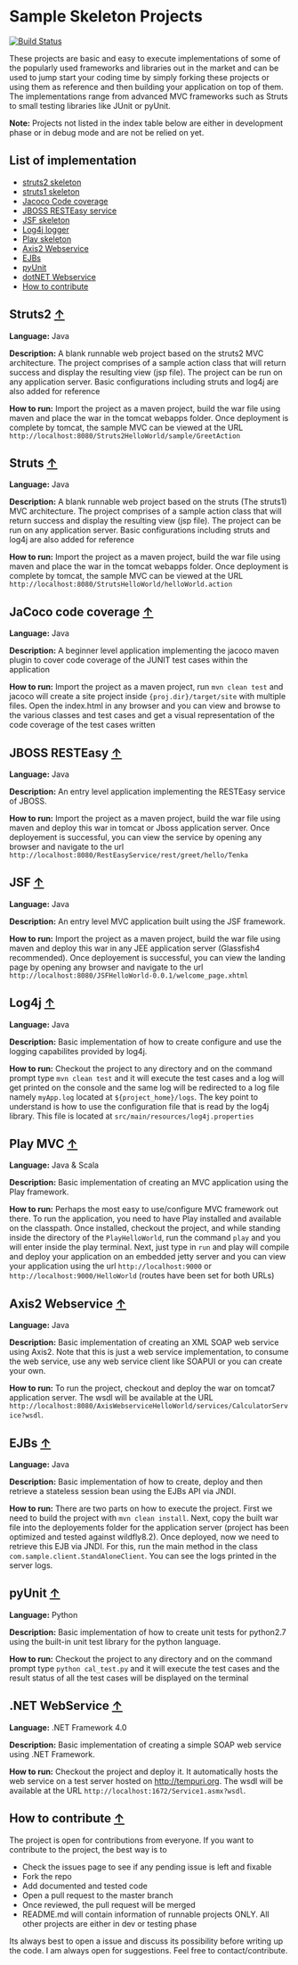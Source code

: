Sample Skeleton Projects
========================
[![Build Status](https://travis-ci.org/MSaifAsif/sample-skeleton-projects.svg?branch=master)](https://travis-ci.org/MSaifAsif/sample-skeleton-projects)

These projects are basic and easy to execute implementations of some of the popularly used frameworks and libraries out in the market and can be used to jump start your coding time by simply forking these projects or using them as reference and then building your application on top of them. The implementations range from advanced MVC frameworks such as Struts to small testing libraries like JUnit or pyUnit. 

**Note:** Projects not listed in the index table below are either in development phase or in debug mode and are not be relied on yet.

## <a name="list-index">List of implementation</a>
* [struts2 skeleton](#struts2skeleton)
* [struts1 skeleton](#struts1skeleton)
* [Jacoco Code coverage](#jacococoverage)
* [JBOSS RESTEasy service](#jboss-rest-service)
* [JSF skeleton](#jsf-skeleton)
* [Log4j logger](#log4j-logger)
* [Play skeleton](#play-skeleton)
* [Axis2 Webservice](#axis2-ws)
* [EJBs](#ejb-hw)
* [pyUnit](#py-unit)
* [dotNET Webservice](#dotnet-ws)
* [How to contribute](#how-to-contrib)

## <a name="struts2skeleton">Struts2</a> [&#8593;](#list-index)
**Language:** Java

**Description:** A blank runnable web project based on the struts2 MVC architecture. The project comprises of a sample action class that will return success and display the resulting view (jsp file). The project can be run on any application server. Basic configurations including struts and log4j are also added for reference

**How to run:** Import the project as a maven project, build the war file using maven and place the war in the tomcat webapps folder. Once deployment is complete by tomcat, the sample MVC can be viewed at the URL `http://localhost:8080/Struts2HelloWorld/sample/GreetAction`

## <a name="struts1skeleton">Struts</a> [&#8593;](#list-index)
**Language:** Java

**Description:** A blank runnable web project based on the struts (The struts1) MVC architecture. The project comprises of a sample action class that will return success and display the resulting view (jsp file). The project can be run on any application server. Basic configurations including struts and log4j are also added for reference

**How to run:** Import the project as a maven project, build the war file using maven and place the war in the tomcat webapps folder. Once deployment is complete by tomcat, the sample MVC can be viewed at the URL `http://localhost:8080/StrutsHelloWorld/helloWorld.action`

## <a name="jacococoverage">JaCoco code coverage</a> [&#8593;](#list-index)
**Language:** Java

**Description:** A beginner level application implementing the jacoco maven plugin to cover code coverage of the JUNIT test cases within the application

**How to run:** Import the project as a maven project, run `mvn clean test` and jacoco will create a site project inside `{proj.dir}/target/site` with multiple files. Open the index.html in any browser and you can view and browse to the various classes and test cases and get a visual representation of the code coverage of the test cases written

## <a name="jboss-rest-service">JBOSS RESTEasy</a> [&#8593;](#list-index)
**Language:** Java

**Description:** An entry level application implementing the RESTEasy service of JBOSS. 

**How to run:** Import the project as a maven project, build the war file using maven and deploy this war in tomcat or Jboss application server. Once deployement is successful, you can view the service by opening any browser and navigate to the url `http://localhost:8080/RestEasyService/rest/greet/hello/Tenka`

## <a name="jsf-skeleton">JSF</a> [&#8593;](#list-index)
**Language:** Java

**Description:** An entry level MVC application built using the JSF framework. 

**How to run:** Import the project as a maven project, build the war file using maven and deploy this war in any JEE application server (Glassfish4 recommended). Once deployement is successful, you can view the landing page by opening any browser and navigate to the url `http://localhost:8080/JSFHelloWorld-0.0.1/welcome_page.xhtml`

## <a name="log4j-logger">Log4j</a> [&#8593;](#list-index)
**Language:** Java

**Description:** Basic implementation of how to create configure and use the logging capabilites provided by log4j.

**How to run:** Checkout the project to any directory and on the command prompt type `mvn clean test` and it will execute the test cases and a log will get printed on the console and the same log will be redirected to a log file namely `myApp.log` located at `${project_home}/logs`. The key point to understand is how to use the configuration file that is read by the log4j library. This file is located at `src/main/resources/log4j.properties`

## <a name="play-skeleton">Play MVC</a> [&#8593;](#list-index)
**Language:** Java & Scala

**Description:** Basic implementation of creating an MVC application using the Play framework.

**How to run:** Perhaps the most easy to use/configure MVC framework out there. To run the application, you need to have Play installed and available on the classpath. Once installed, checkout the project, and while standing inside the directory of the `PlayHelloWorld`, run the command `play` and you will enter inside the play terminal. Next, just type in `run` and play will compile and deploy your application on an embedded jetty server and you can view your application using the url `http://localhost:9000` or `http://localhost:9000/HelloWorld` (routes have been set for both URLs)

## <a name="axis2-ws">Axis2 Webservice</a> [&#8593;](#list-index)
**Language:** Java

**Description:** Basic implementation of creating an XML SOAP web service using Axis2. Note that this is just a web service implementation, to consume the web service, use any web service client like SOAPUI or you can create your own.

**How to run:** To run the project, checkout and deploy the war on tomcat7 application server. The wsdl will be available at the URL `http://localhost:8080/AxisWebserviceHelloWorld/services/CalculatorService?wsdl`. 

## <a name="ejb-hw">EJBs</a> [&#8593;](#list-index)
**Language:** Java

**Description:** Basic implementation of how to create, deploy and then retrieve a stateless session bean using the EJBs API via JNDI.

**How to run:** There are two parts on how to execute the project. First we need to build the project with `mvn clean install`. Next, copy the built war file into the deployements folder for the application server (project has been optimized and tested against wildfly8.2). Once deployed, now we need to retrieve this EJB via JNDI. For this, run the main method in the class `com.sample.client.StandAloneClient`. You can see the logs printed in the server logs. 

## <a name="py-unit">pyUnit</a> [&#8593;](#list-index)
**Language:** Python

**Description:** Basic implementation of how to create unit tests for python2.7 using the built-in unit test library for the python language. 

**How to run:** Checkout the project to any directory and on the command prompt type `python cal_test.py` and it will execute the test cases and the result status of all the test cases will be displayed on the terminal

## <a name="dotnet-ws">.NET WebService</a> [&#8593;](#list-index)
**Language:** .NET Framework 4.0

**Description:** Basic implementation of creating a simple SOAP web service using .NET Framework.

**How to run:** Checkout the project and deploy it. It automatically hosts the web service on a test server hosted on http://tempuri.org. The wsdl will be available at the URL `http://localhost:1672/Service1.asmx?wsdl`.

## <a name="how-to-contrib">How to contribute</a> [&#8593;](#list-index)

The project is open for contributions from everyone. If you want to contribute to the project, the best way is to 
* Check the issues page to see if any pending issue is left and fixable
* Fork the repo
* Add documented and tested code
* Open a pull request to the master branch
* Once reviewed, the pull request will be merged
* README.md will contain information of runnable projects ONLY. All other projects are either in dev or testing phase

Its always best to open a issue and discuss its possibility before writing up the code. I am always open for suggestions. Feel free to contact/contribute.
